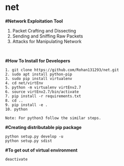 # net

**#Network Exploitation Tool** 
1. Packet Crafting and Dissecting
2. Sending and Sniffing Raw Packets
3. Attacks for Manipulating Network
<br>

**#How To Install for Developers**
```
1. git clone https://github.com/Rohan131293/net.git
2. sudo apt install python-pip 
3. sudo pip install virtualenv
4. cd net/virtEnv 
5. python -m virtualenv virtEnv2.7
6. source virtEnv2.7/bin/activate
7. pip install -r requirements.txt
8. cd ..
9. pip install -e .
10. python

Note: For python3 follow the similar steps. 
```

**#Creating distributable pip package**
```
python setup.py develop -u
python setup.py sdist
```

**#To get out of virtual environment**
```
deactivate
```
